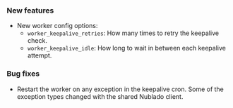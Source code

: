 ### New features

- New worker config options:
  - `worker_keepalive_retries`: How many times to retry the keepalive check.
  - `worker_keepalive_idle`: How long to wait in between each keepalive attempt.

### Bug fixes

- Restart the worker on any exception in the keepalive cron. Some of the exception types changed with the shared Nublado client.
